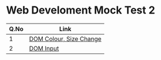 # Web Develoment Mock Test 2

| Q.No | Link                                                                                                             |
| ---- | ---------------------------------------------------------------------------------------------------------------- |
| 1    | [DOM Colour, Size Change](https://super-lollipop-eef468.netlify.app/Web_Development_MockTest_2/DOM_Colour_Size/) |
| 2    | [DOM Input](https://super-lollipop-eef468.netlify.app/Web_Development_MockTest_2/DOM_Input/)                     |
